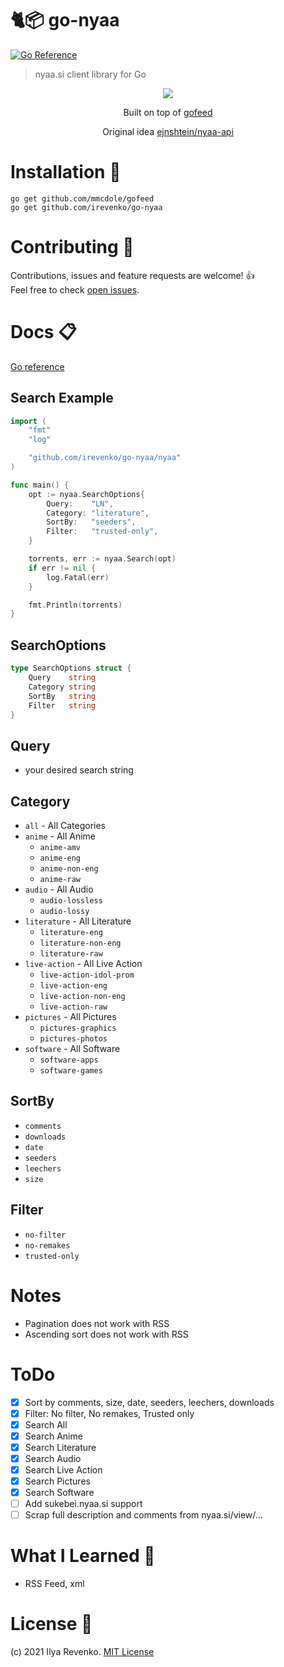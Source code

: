 # 🐈📦 go-nyaa

[![Go Reference](https://pkg.go.dev/badge/github.com/irevenko/go-nyaa.svg)](https://pkg.go.dev/github.com/irevenko/go-nyaa)

> nyaa.si client library for Go

<p align="center"><img src="https://avatars.githubusercontent.com/u/28658394?s=200&v=4"></p>

<p align="center">Built on top of <a href="https://github.com/mmcdole/gofeed">gofeed</a>
<p align="center">Original idea <a href="https://github.com/ejnshtein/nyaa-api">ejnshtein/nyaa-api</a></p>


# Installation 🔨
```go get github.com/mmcdole/gofeed``` <br>
```go get github.com/irevenko/go-nyaa```

# Contributing 🤝
Contributions, issues and feature requests are welcome! 👍 <br>
Feel free to check [open issues](https://github.com/irevenko/go-nyaa/issues).

# Docs 📋
<a href="https://pkg.go.dev/github.com/irevenko/go-nyaa">Go reference</a>

## Search Example

```go
import ( 
    "fmt"
    "log"

	"github.com/irevenko/go-nyaa/nyaa"
)

func main() {
    opt := nyaa.SearchOptions{
        Query:    "LN",
        Category: "literature",
        SortBy:   "seeders",
        Filter:   "trusted-only",
    }

    torrents, err := nyaa.Search(opt)
    if err != nil {
        log.Fatal(err)
    }

    fmt.Println(torrents)
}
```

## SearchOptions
```go
type SearchOptions struct {
	Query    string
	Category string
	SortBy   string
	Filter   string
}
```
## Query
- your desired search string

## Category
* ```all``` - All Categories
* ```anime``` - All Anime
    * ```anime-amv``` 
    * ```anime-eng```
    * ```anime-non-eng```
    * ```anime-raw```
* ```audio``` - All Audio
    * ```audio-lossless``` 
    * ```audio-lossy```
* ```literature``` - All Literature
    * ```literature-eng``` 
    * ```literature-non-eng```
    * ```literature-raw``` 
* ```live-action``` - All Live Action
    * ```live-action-idol-prom``` 
    * ```live-action-eng```
    * ```live-action-non-eng```
    * ```live-action-raw```
* ```pictures``` - All Pictures
    * ```pictures-graphics``` 
    * ```pictures-photos``` 
* ```software``` - All Software
    * ```software-apps``` 
    * ```software-games```

## SortBy
- ```comments```
- ```downloads``` 
- ```date``` 
- ```seeders``` 
- ```leechers```
- ```size``` 

## Filter
- ```no-filter```
- ```no-remakes``` 
- ```trusted-only``` 


# Notes
- Pagination does not work with RSS
- Ascending sort does not work with RSS

# ToDo
- [x] Sort by comments, size, date, seeders, leechers, downloads
- [x] Filter: No filter, No remakes, Trusted only 
- [x] Search All
- [x] Search Anime
- [x] Search Literature
- [x] Search Audio
- [x] Search Live Action
- [x] Search Pictures
- [x] Search Software
- [ ] Add sukebei.nyaa.si support
- [ ] Scrap full description and comments from nyaa.si/view/...

# What I Learned 🧠
- RSS Feed, xml

# License 📑 
(c) 2021 Ilya Revenko. [MIT License](https://tldrlegal.com/license/mit-license)